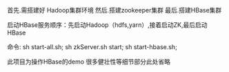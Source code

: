 首先.需搭建好 Hadoop集群环境
然后.搭建zookeeper集群
最后.搭建HBase集群

启动HBase服务顺序：先启动Hadoop（hdfs,yarn）,接着启动ZK,最后启动HBase

命令:
sh start-all.sh;
sh zkServer.sh start;
sh start-hbase.sh;

此项目为操作HBase的demo
很多健壮性等细节部分此处省略
